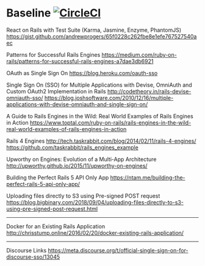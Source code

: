 # Baseline [![CircleCI](https://circleci.com/gh/nbarthelemy/baseline.svg?style=svg&circle-token=ebf6c2a99466e003bc441836d640af2246dd75d3)](https://circleci.com/gh/nbarthelemy/baseline)


React on Rails with Test Suite (Karma, Jasmine, Enzyme, PhantomJS)
https://gist.github.com/andrewprogers/65f0228c262fbe8e1efe767527540aec

Patterns for Successful Rails Engines
https://medium.com/ruby-on-rails/patterns-for-successful-rails-engines-a7dae3db6921

OAuth as Single Sign On
https://blog.heroku.com/oauth-sso

Single Sign On (SSO) for Multiple Applications with Devise, OmniAuth and Custom OAuth2 Implementation in Rails
http://codetheory.in/rails-devise-omniauth-sso/
https://blog.joshsoftware.com/2010/12/16/multiple-applications-with-devise-omniauth-and-single-sign-on/

A Guide to Rails Engines in the Wild: Real World Examples of Rails Engines in Action
https://www.toptal.com/ruby-on-rails/rails-engines-in-the-wild-real-world-examples-of-rails-engines-in-action

Rails 4 Engines
http://tech.taskrabbit.com/blog/2014/02/11/rails-4-engines/
https://github.com/taskrabbit/rails_engines_example

Upworthy on Engines: Evolution of a Multi-App Architecture
http://upworthy.github.io/2015/11/upworthy-on-engines/

Building the Perfect Rails 5 API Only App
https://ntam.me/building-the-perfect-rails-5-api-only-app/

Uploading files directly to S3 using Pre-signed POST request
https://blog.bigbinary.com/2018/09/04/uploading-files-directly-to-s3-using-pre-signed-post-request.html

----------

Docker for an Existing Rails Application
http://chrisstump.online/2016/02/20/docker-existing-rails-application/

----------

Discourse Links
https://meta.discourse.org/t/official-single-sign-on-for-discourse-sso/13045
